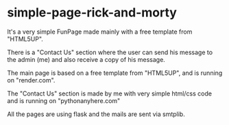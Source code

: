 # simple-page-rick-and-morty

It's a very simple FunPage made mainly with a free template from "HTML5UP".

There is a "Contact Us" section where the user can send his message to the admin (me) and also receive a copy of his message.

The main page is based on a free template from "HTML5UP", and is running on "render.com".

The "Contact Us" section is made by me with very simple html/css code and is running on "pythonanyhere.com"

All the pages are using flask and the mails are sent via smtplib.
